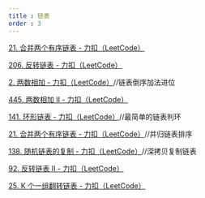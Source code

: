 ```yaml
---
title : 链表
order : 3
---
```


[21. 合并两个有序链表 - 力扣（LeetCode）](https://leetcode.cn/problems/merge-two-sorted-lists/description/?envType=study-plan-v2&envId=programming-skills)

[206. 反转链表 - 力扣（LeetCode）](https://leetcode.cn/problems/reverse-linked-list/?envType=study-plan-v2&envId=programming-skills)

[2. 两数相加 - 力扣（LeetCode）](https://leetcode.cn/problems/add-two-numbers/description/?envType=study-plan-v2&envId=programming-skills)//链表倒序加法进位

[445. 两数相加 II - 力扣（LeetCode）](https://leetcode.cn/problems/add-two-numbers-ii/description/?envType=study-plan-v2&envId=programming-skills)

[141. 环形链表 - 力扣（LeetCode）](https://leetcode.cn/problems/linked-list-cycle/description/?envType=study-plan-v2&envId=top-interview-150)//最简单的链表判环

[21. 合并两个有序链表 - 力扣（LeetCode）](https://leetcode.cn/problems/merge-two-sorted-lists/?envType=study-plan-v2&envId=top-interview-150)//并归链表排序

[138. 随机链表的复制 - 力扣（LeetCode）](https://leetcode.cn/problems/copy-list-with-random-pointer/?envType=study-plan-v2&envId=top-interview-150)//深拷贝复制链表

[92. 反转链表 II - 力扣（LeetCode）](https://leetcode.cn/problems/reverse-linked-list-ii/description/?envType=study-plan-v2&envId=top-interview-150)

[25. K 个一组翻转链表 - 力扣（LeetCode）](https://leetcode.cn/problems/reverse-nodes-in-k-group/?envType=study-plan-v2&envId=top-interview-150)